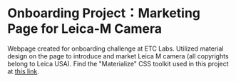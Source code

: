 # Onboarding Project：Marketing Page for Leica-M Camera
Webpage created for onboarding challenge at ETC Labs. Utilized material design on the page to introduce and market Leica M camera (all copyrights belong to Leica USA). Find the "Materialize" CSS toolkit used in this project at [this link](<https://materializecss.com/>).


